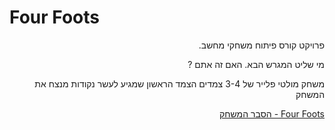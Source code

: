 # Four Foots 
<div lang="he" dir="rtl">
  פרויקט קורס פיתוח משחקי מחשב.
  
מי שליט המגרש הבא. האם זה אתם ?
  
  משחק מולטי פלייר של 3-4 צמדים
  הצמד הראשון שמגיע לעשר נקודות מנצח את המשחק
  
[Four Foots - הסבר המשחק](https://github.com/ArielGameDev/Four-Foots/blob/main/Four%20Foots.pdf)


</div>
  
  
